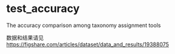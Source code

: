 # test_accuracy
The accuracy comparison among taxonomy assignment tools

数据和结果请见 https://figshare.com/articles/dataset/data_and_results/19388075
